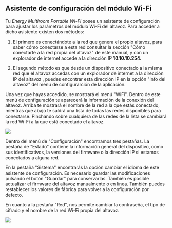 ## Asistente de configuración del módulo Wi-Fi

Tu *Energy Multiroom Portable Wi-Fi* posee un asistente de configuración para ajustar los parámetros del módulo Wi-Fi del altavoz.
Para acceder a dicho asistente existen dos métodos: 

1. El primero es conectándote a la red que genera el propio altavoz, para saber cómo conectarse a esta red consultar la sección "Cómo conectarte a la red propia del altavoz" de este manual,  y con un explorador de internet accede a la dirección IP <b>10.10.10.254.</b> 

2. El segundo método es que desde un dispositivo conectado a la misma red que el altavoz accedas con un explorador de internet a la dirección IP del altavoz , puedes encontrar esta dirección IP en la opción "Info del altavoz" del menu de configurarción de la aplicación.

Una vez que hayas accedido, se mostrará el menú "WiFi". Dentro de este menú de configuración te aparecerá la información de la conexión del altavoz. Arriba te mostrará el nombre de la red a la que estás conectado, mientras que abajo te saldrá una lista de todas las redes disponibles para conectarse. Pinchando sobre cualquiera de las redes de la lista se cambiará la red Wi-Fi a la que está conectado el altavoz.

![](http://static.energysistem.com/images/manuals/42677/56ebd4a5124ee.jpg)
  
Dentro del menú de "Configuración" encontramos tres pestañas. La pestaña de "Estado" contiene la información general del dispositivo, como sus identificativos, la versiones del firmware o la dirección IP si estamos conectados a alguna red. 
  
En la pestaña "Sistema" encontrarás la opción cambiar el idioma de este asistente de configuración. Es necesario guardar las modificaciones pulsando el botón "Guardar" para conservarlas. También es posible actualizar el firmware del altavoz manualmente o en línea. También puedes restablecer los valores de fábrica para volver a la configuración por defecto.

En cuanto a la pestaña "Red", nos permite cambiar la contraseña, el tipo de cifrado y el nombre de la red Wi-Fi propia del altavoz.

![](http://static.energysistem.com/images/manuals/42677/56ebd4a1708e3.jpg)
